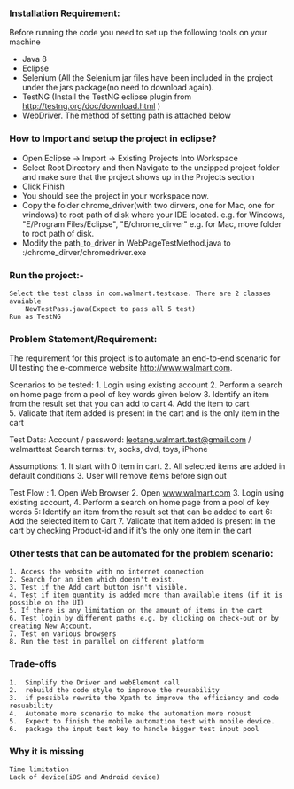 ### Installation Requirement:
Before running the code you need to set up the following tools on your machine
- Java 8
- Eclipse
- Selenium (All the Selenium jar files have been included in the project under the jars package(no need to download again).
- TestNG (Install the TestNG eclipse plugin from http://testng.org/doc/download.html  )
- WebDriver. The method of setting path is attached below

### How to Import and setup the project in eclipse?
- Open Eclipse -> Import -> Existing Projects Into Workspace
-	Select Root Directory and then Navigate to the unzipped project folder and make sure that the project shows up in the Projects section
-	Click Finish
-	You should see the project in your workspace now. 
-	Copy the folder chrome_driver(with two dirvers, one for Mac, one for windows) to root path of disk where your IDE located.
    		e.g. for Windows, "E/Program Files/Eclipse", "E/chrome_dirver"
    		e.g. for Mac, move folder to root path of disk.
-	Modify the path_to_driver in WebPageTestMethod.java to :/chrome_dirver/chromedriver.exe

### Run the project:-
    Select the test class in com.walmart.testcase. There are 2 classes avaiable
        NewTestPass.java(Expect to pass all 5 test)
    Run as TestNG
 
### Problem Statement/Requirement: 
The requirement for this project is to automate an end-to-end scenario for UI testing the e-commerce website http://www.walmart.com. 

Scenarios to be tested:
    1. Login using existing account
    2. Perform a search on home page from a pool of key words given below
    3. Identify an item from the result set that you can add to cart
    4. Add the item to cart    
    5. Validate that item added is present in the cart and is the only item in the cart

Test Data:
    Account / password: leotang.walmart.test@gmail.com / walmarttest
    Search terms: tv, socks, dvd, toys, iPhone

Assumptions:
    1. It start with 0 item in cart.
    2. All selected items are added in default conditions
    3. User will remove items before sign out

Test Flow :
    1. Open Web Browser
    2. Open www.walmart.com
    3. Login using existing account,
    4. Perform a search on home page from a pool of key words
    5: Identify an item from the result set that can be added to cart
    6: Add the selected item to Cart
    7. Validate that item added is present in the cart by checking Product-id 
       and if it's the only one item in the cart

### Other tests that can be automated for the problem scenario:
    1. Access the website with no internet connection
    2. Search for an item which doesn't exist.
    3. Test if the Add cart button isn't visible.
    4. Test if item quantity is added more than available items (if it is possible on the UI)
    5. If there is any limitation on the amount of items in the cart
    6. Test login by different paths e.g. by clicking on check-out or by creating New Account.
    7. Test on various browsers
    8. Run the test in parallel on different platform

### Trade-offs
    1.	Simplify the Driver and webElement call
    2.  rebuild the code style to improve the reusability
    3.  if possible rewrite the Xpath to improve the efficiency and code resuability
    4.  Automate more scenario to make the automation more robust   
    5.  Expect to finish the mobile automation test with mobile device.
    6.  package the input test key to handle bigger test input pool

### Why it is missing
    Time limitation 
    Lack of device(iOS and Android device)

